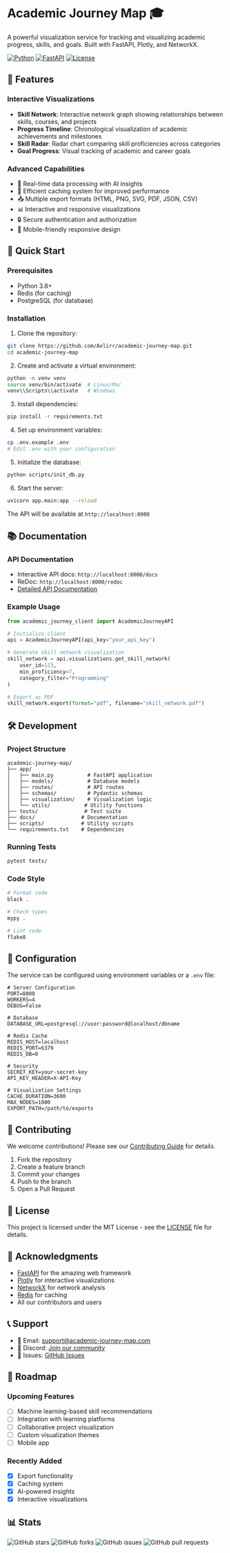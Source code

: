 # Academic Journey Map 🎓

A powerful visualization service for tracking and visualizing academic progress, skills, and goals. Built with FastAPI, Plotly, and NetworkX.

[![Python](https://img.shields.io/badge/python-3.8%2B-blue.svg)](https://www.python.org/downloads/)
[![FastAPI](https://img.shields.io/badge/FastAPI-0.95.0%2B-green.svg)](https://fastapi.tiangolo.com/)
[![License](https://img.shields.io/badge/license-MIT-blue.svg)](LICENSE)

## 🌟 Features

### Interactive Visualizations
- **Skill Network**: Interactive network graph showing relationships between skills, courses, and projects
- **Progress Timeline**: Chronological visualization of academic achievements and milestones
- **Skill Radar**: Radar chart comparing skill proficiencies across categories
- **Goal Progress**: Visual tracking of academic and career goals

### Advanced Capabilities
- 🚀 Real-time data processing with AI insights
- 💾 Efficient caching system for improved performance
- 📤 Multiple export formats (HTML, PNG, SVG, PDF, JSON, CSV)
- 📊 Interactive and responsive visualizations
- 🔒 Secure authentication and authorization
- 📱 Mobile-friendly responsive design

## 🚀 Quick Start

### Prerequisites
- Python 3.8+
- Redis (for caching)
- PostgreSQL (for database)

### Installation

1. Clone the repository:
```bash
git clone https://github.com/Axlirr/academic-journey-map.git
cd academic-journey-map
```

2. Create and activate a virtual environment:
```bash
python -m venv venv
source venv/bin/activate  # Linux/Mac
venv\\Scripts\\activate   # Windows
```

3. Install dependencies:
```bash
pip install -r requirements.txt
```

4. Set up environment variables:
```bash
cp .env.example .env
# Edit .env with your configuration
```

5. Initialize the database:
```bash
python scripts/init_db.py
```

6. Start the server:
```bash
uvicorn app.main:app --reload
```

The API will be available at `http://localhost:8000`

## 📚 Documentation

### API Documentation
- Interactive API docs: `http://localhost:8000/docs`
- ReDoc: `http://localhost:8000/redoc`
- [Detailed API Documentation](docs/visualizations_api.md)

### Example Usage

```python
from academic_journey_client import AcademicJourneyAPI

# Initialize client
api = AcademicJourneyAPI(api_key="your_api_key")

# Generate skill network visualization
skill_network = api.visualizations.get_skill_network(
    user_id=123,
    min_proficiency=7,
    category_filter="Programming"
)

# Export as PDF
skill_network.export(format="pdf", filename="skill_network.pdf")
```

## 🛠️ Development

### Project Structure
```
academic-journey-map/
├── app/
│   ├── main.py           # FastAPI application
│   ├── models/           # Database models
│   ├── routes/           # API routes
│   ├── schemas/          # Pydantic schemas
│   ├── visualization/    # Visualization logic
│   └── utils/           # Utility functions
├── tests/               # Test suite
├── docs/               # Documentation
├── scripts/            # Utility scripts
└── requirements.txt    # Dependencies
```

### Running Tests
```bash
pytest tests/
```

### Code Style
```bash
# Format code
black .

# Check types
mypy .

# Lint code
flake8
```

## 🔧 Configuration

The service can be configured using environment variables or a `.env` file:

```env
# Server Configuration
PORT=8000
WORKERS=4
DEBUG=False

# Database
DATABASE_URL=postgresql://user:password@localhost/dbname

# Redis Cache
REDIS_HOST=localhost
REDIS_PORT=6379
REDIS_DB=0

# Security
SECRET_KEY=your-secret-key
API_KEY_HEADER=X-API-Key

# Visualization Settings
CACHE_DURATION=3600
MAX_NODES=1000
EXPORT_PATH=/path/to/exports
```

## 🤝 Contributing

We welcome contributions! Please see our [Contributing Guide](CONTRIBUTING.md) for details.

1. Fork the repository
2. Create a feature branch
3. Commit your changes
4. Push to the branch
5. Open a Pull Request

## 📄 License

This project is licensed under the MIT License - see the [LICENSE](LICENSE) file for details.

## 🙏 Acknowledgments

- [FastAPI](https://fastapi.tiangolo.com/) for the amazing web framework
- [Plotly](https://plotly.com/) for interactive visualizations
- [NetworkX](https://networkx.org/) for network analysis
- [Redis](https://redis.io/) for caching
- All our contributors and users

## 📞 Support

- 📧 Email: support@academic-journey-map.com
- 💬 Discord: [Join our community](https://discord.gg/academic-journey)
- 🐛 Issues: [GitHub Issues](https://github.com/Axlirr/academic-journey-map/issues)

## 🚀 Roadmap

### Upcoming Features
- [ ] Machine learning-based skill recommendations
- [ ] Integration with learning platforms
- [ ] Collaborative project visualization
- [ ] Custom visualization themes
- [ ] Mobile app

### Recently Added
- [x] Export functionality
- [x] Caching system
- [x] AI-powered insights
- [x] Interactive visualizations

## 📊 Stats

![GitHub stars](https://img.shields.io/github/stars/Axlirr/academic-journey-map?style=social)
![GitHub forks](https://img.shields.io/github/forks/Axlirr/academic-journey-map?style=social)
![GitHub issues](https://img.shields.io/github/issues/Axlirr/academic-journey-map)
![GitHub pull requests](https://img.shields.io/github/issues-pr/Axlirr/academic-journey-map)